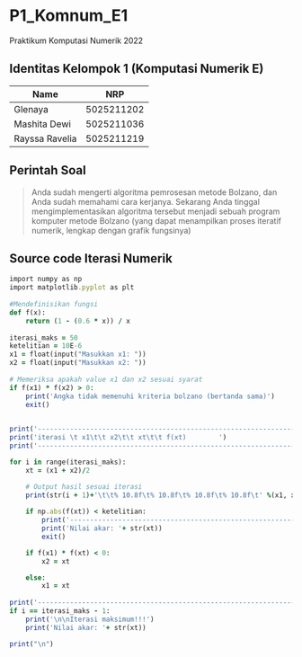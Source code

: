 # P1_Komnum_E1
Praktikum Komputasi Numerik 2022

## Identitas Kelompok 1 (Komputasi Numerik E)
| Name           | NRP        |
| ---            | ---        |
| Glenaya        | 5025211202 |
| Mashita Dewi   | 5025211036 |
| Rayssa Ravelia | 5025211219 |

## Perintah Soal
> Anda sudah mengerti algoritma pemrosesan metode Bolzano, dan Anda sudah memahami cara kerjanya. Sekarang Anda tinggal mengimplementasikan algoritma tersebut menjadi sebuah program komputer metode Bolzano (yang dapat menampilkan proses iteratif numerik, lengkap dengan grafik fungsinya)

## Source code Iterasi Numerik

```ruby
import numpy as np
import matplotlib.pyplot as plt
 
#Mendefinisikan fungsi
def f(x):
    return (1 - (0.6 * x)) / x
 
iterasi_maks = 50 
ketelitian = 10E-6  
x1 = float(input("Masukkan x1: "))       
x2 = float(input("Masukkan x2: "))      
 
# Memeriksa apakah value x1 dan x2 sesuai syarat
if f(x1) * f(x2) > 0:
    print('Angka tidak memenuhi kriteria bolzano (bertanda sama)')
    exit()
 

print('----------------------------------------------------------------------------')
print('iterasi \t x1\t\t x2\t\t xt\t\t f(xt)        ')
print('----------------------------------------------------------------------------')

for i in range(iterasi_maks):
    xt = (x1 + x2)/2

    # Output hasil sesuai iterasi
    print(str(i + 1)+'\t\t% 10.8f\t% 10.8f\t% 10.8f\t% 10.8f\t' %(x1, x2, xt, f(xt)))
 
    if np.abs(f(xt)) < ketelitian:
        print('----------------------------------------------------------------------------')
        print('Nilai akar: '+ str(xt))
        exit()

    if f(x1) * f(xt) < 0:
        x2 = xt

    else: 
        x1 = xt
 
print('----------------------------------------------------------------------------')
if i == iterasi_maks - 1:
    print('\n\nIterasi maksimum!!!')
    print('Nilai akar: '+ str(xt))

print("\n")
```
